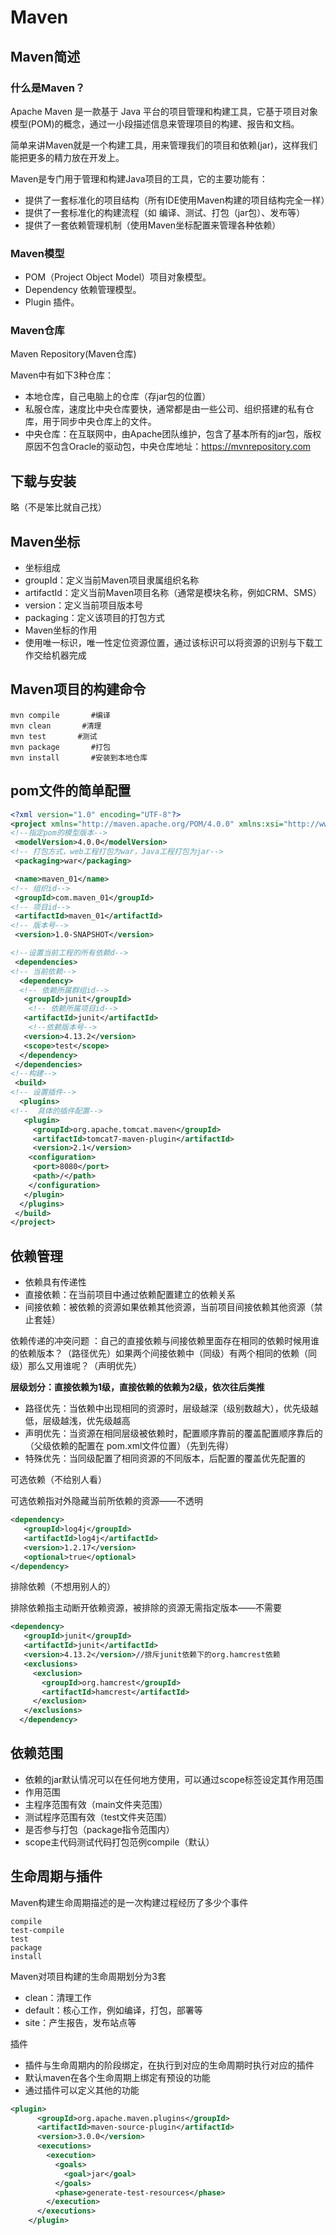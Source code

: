 # Maven

## Maven简述

### 什么是Maven？

Apache Maven 是一款基于 Java 平台的项目管理和构建工具，它基于项目对象模型(POM)的概念，通过一小段描述信息来管理项目的构建、报告和文档。

简单来讲Maven就是一个构建工具，用来管理我们的项目和依赖(jar)，这样我们能把更多的精力放在开发上。

Maven是专门用于管理和构建Java项目的工具，它的主要功能有：

* 提供了一套标准化的项目结构（所有IDE使用Maven构建的项目结构完全一样）
* 提供了一套标准化的构建流程（如 编译、测试、打包（jar包）、发布等）
* 提供了一套依赖管理机制（使用Maven坐标配置来管理各种依赖）

### Maven模型

* POM（Project Object Model）项目对象模型。
* Dependency 依赖管理模型。
* Plugin 插件。

### Maven仓库

Maven Repository(Maven仓库)

Maven中有如下3种仓库：

* 本地仓库，自己电脑上的仓库（存jar包的位置）
* 私服仓库，速度比中央仓库要快，通常都是由一些公司、组织搭建的私有仓库，用于同步中央仓库上的文件。
* 中央仓库：在互联网中，由Apache团队维护，包含了基本所有的jar包，版权原因不包含Oracle的驱动包，中央仓库地址：https://mvnrepository.com

## 下载与安装

略（不是笨比就自己找）

## **Maven坐标**

* 坐标组成
* groupId：定义当前Maven项目隶属组织名称
* artifactId：定义当前Maven项目名称（通常是模块名称，例如CRM、SMS）
* version：定义当前项目版本号
* packaging：定义该项目的打包方式
* Maven坐标的作用
* 使用唯一标识，唯一性定位资源位置，通过该标识可以将资源的识别与下载工作交给机器完成

## **Maven项目的构建命令**

```
mvn compile       #编译
mvn clean       #清理
mvn test       #测试
mvn package       #打包
mvn install       #安装到本地仓库
```

## pom文件的简单配置

```xml
<?xml version="1.0" encoding="UTF-8"?>
<project xmlns="http://maven.apache.org/POM/4.0.0" xmlns:xsi="http://www.w3.org/2001/XMLSchema-instance" xsi:schemaLocation="http://maven.apache.org/POM/4.0.0 http://maven.apache.org/maven-v4_0_0.xsd">
<!--指定pom的模型版本-->
 <modelVersion>4.0.0</modelVersion>
<!-- 打包方式，web工程打包为war，Java工程打包为jar-->
 <packaging>war</packaging>

 <name>maven_01</name>
<!-- 组织id-->
 <groupId>com.maven_01</groupId>
<!-- 项目id-->
 <artifactId>maven_01</artifactId>
<!-- 版本号-->
 <version>1.0-SNAPSHOT</version>

<!--设置当前工程的所有依赖d-->
 <dependencies>
<!-- 当前依赖-->
  <dependency>
  <!-- 依赖所属群组id-->
   <groupId>junit</groupId>
    <!-- 依赖所属项目id-->
   <artifactId>junit</artifactId>
    <!--依赖版本号-->
   <version>4.13.2</version>
   <scope>test</scope>
  </dependency>
 </dependencies>
<!--构建-->
 <build>
<!-- 设置插件-->
  <plugins>
<!--  具体的插件配置-->
   <plugin>
     <groupId>org.apache.tomcat.maven</groupId>
     <artifactId>tomcat7-maven-plugin</artifactId>
     <version>2.1</version>
    <configuration>
     <port>8080</port>
     <path>/</path>
    </configuration>
   </plugin>
  </plugins>
 </build>
</project>
```

## **依赖管理**

* 依赖具有传递性
* 直接依赖：在当前项目中通过依赖配置建立的依赖关系
* 间接依赖：被依赖的资源如果依赖其他资源，当前项目间接依赖其他资源（禁止套娃）

依赖传递的冲突问题 ：自己的直接依赖与间接依赖里面存在相同的依赖时候用谁的依赖版本？（路径优先）如果两个间接依赖中（同级）有两个相同的依赖（同级）那么又用谁呢？（声明优先）

**层级划分：直接依赖为1级，直接依赖的依赖为2级，依次往后类推**

* 路径优先：当依赖中出现相同的资源时，层级越深（级别数越大），优先级越低，层级越浅，优先级越高
* 声明优先：当资源在相同层级被依赖时，配置顺序靠前的覆盖配置顺序靠后的（父级依赖的配置在 pom.xml文件位置）（先到先得）
* 特殊优先：当同级配置了相同资源的不同版本，后配置的覆盖优先配置的

可选依赖（不给别人看）

可选依赖指对外隐藏当前所依赖的资源——不透明

```xml
<dependency>
   <groupId>log4j</groupId>
   <artifactId>log4j</artifactId>
   <version>1.2.17</version>
   <optional>true</optional>
</dependency>
```

排除依赖（不想用别人的）

排除依赖指主动断开依赖资源，被排除的资源无需指定版本——不需要

```xml
<dependency>
   <groupId>junit</groupId>
   <artifactId>junit</artifactId>
   <version>4.13.2</version>//排斥junit依赖下的org.hamcrest依赖
   <exclusions>
     <exclusion>
       <groupId>org.hamcrest</groupId>
       <artifactId>hamcrest</artifactId>
     </exclusion>
   </exclusions>
  </dependency>
```

## 依赖范围

* 依赖的jar默认情况可以在任何地方使用，可以通过scope标签设定其作用范围
* 作用范围
* 主程序范围有效（main文件夹范围）
* 测试程序范围有效（test文件夹范围）
* 是否参与打包（package指令范围内）
* scope主代码测试代码打包范例compile（默认）

## **生命周期与插件**

Maven构建生命周期描述的是一次构建过程经历了多少个事件

```
compile
test-compile
test
package
install
```

Maven对项目构建的生命周期划分为3套

* clean：清理工作
* default：核心工作，例如编译，打包，部署等
* site：产生报告，发布站点等

插件

* 插件与生命周期内的阶段绑定，在执行到对应的生命周期时执行对应的插件
* 默认maven在各个生命周期上绑定有预设的功能
* 通过插件可以定义其他的功能

```xml
<plugin>
      <groupId>org.apache.maven.plugins</groupId>
      <artifactId>maven-source-plugin</artifactId>
      <version>3.0.0</version>
      <executions>
        <execution>
          <goals>
            <goal>jar</goal>
          </goals>
          <phase>generate-test-resources</phase>
        </execution>
      </executions>
    </plugin>
```
